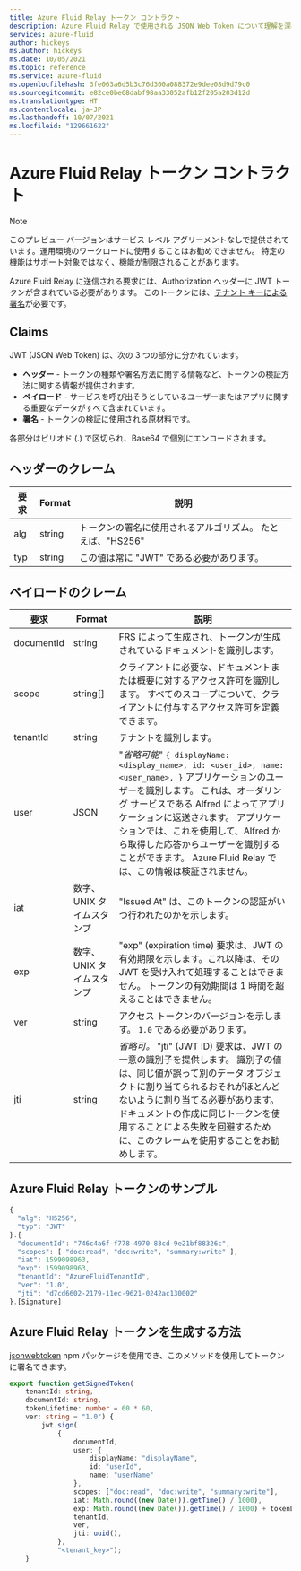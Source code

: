 ```yaml
---
title: Azure Fluid Relay トークン コントラクト
description: Azure Fluid Relay で使用される JSON Web Token について理解を深めます
services: azure-fluid
author: hickeys
ms.author: hickeys
ms.date: 10/05/2021
ms.topic: reference
ms.service: azure-fluid
ms.openlocfilehash: 3fe063a6d5b3c76d300a088372e9dee08d9d79c0
ms.sourcegitcommit: e82ce0be68dabf98aa33052afb12f205a203d12d
ms.translationtype: HT
ms.contentlocale: ja-JP
ms.lasthandoff: 10/07/2021
ms.locfileid: "129661622"
---
```

# <a name="azure-fluid-relay-token-contract"></a>Azure Fluid Relay トークン コントラクト

> [!NOTE]
> このプレビュー バージョンはサービス レベル アグリーメントなしで提供されています。運用環境のワークロードに使用することはお勧めできません。 特定の機能はサポート対象ではなく、機能が制限されることがあります。

Azure Fluid Relay に送信される要求には、Authorization ヘッダーに JWT トークンが含まれている必要があります。 このトークンには、[テナント キーによる署名](../concepts/authentication-authorization.md)が必要です。

## <a name="claims"></a>Claims

JWT (JSON Web Token) は、次の 3 つの部分に分かれています。 

- **ヘッダー** - トークンの種類や署名方法に関する情報など、トークンの検証方法に関する情報が提供されます。 
- **ペイロード** - サービスを呼び出そうとしているユーザーまたはアプリに関する重要なデータがすべて含まれています。 
- **署名** - トークンの検証に使用される原材料です。 

各部分はピリオド (.) で区切られ、Base64 で個別にエンコードされます。 

## <a name="header-claims"></a>ヘッダーのクレーム

| 要求 | Format | 説明  |
|-------|--------|--------------|
| alg   | string | トークンの署名に使用されるアルゴリズム。 たとえば、"HS256" |
| typ   | string | この値は常に "JWT" である必要があります。 |

## <a name="payload-claims"></a>ペイロードのクレーム

| 要求      | Format                   | 説明 |
|------------|--------------------------|-------------|
| documentId | string                   | FRS によって生成され、トークンが生成されているドキュメントを識別します。 |
| scope      | string[]                 | クライアントに必要な、ドキュメントまたは概要に対するアクセス許可を識別します。 すべてのスコープについて、クライアントに付与するアクセス許可を定義できます。  |
| tenantId   | string                   | テナントを識別します。 |
| user       | JSON                     | "*省略可能*" `{ displayName: <display_name>, id: <user_id>, name: <user_name>, }` アプリケーションのユーザーを識別します。 これは、オーダリング サービスである Alfred によってアプリケーションに返送されます。  アプリケーションでは、これを使用して、Alfred から取得した応答からユーザーを識別することができます。 Azure Fluid Relay では、この情報は検証されません。 |
| iat        | 数字、UNIX タイムスタンプ | "Issued At" は、このトークンの認証がいつ行われたのかを示します。 |
| exp        | 数字、UNIX タイムスタンプ | "exp" (expiration time) 要求は、JWT の有効期限を示します。これ以降は、その JWT を受け入れて処理することはできません。 トークンの有効期間は 1 時間を超えることはできません。 |
| ver        | string                   | アクセス トークンのバージョンを示します。 `1.0` である必要があります。 |
| jti        | string                   | *省略可。*  "jti" (JWT ID) 要求は、JWT の一意の識別子を提供します。 識別子の値は、同じ値が誤って別のデータ オブジェクトに割り当てられるおそれがほとんどないように割り当てる必要があります。 ドキュメントの作成に同じトークンを使用することによる失敗を回避するために、このクレームを使用することをお勧めします。  |

## <a name="a-sample-azure-fluid-relay-token"></a>Azure Fluid Relay トークンのサンプル

```typescript
{ 
  "alg": "HS256",  
  "typ": "JWT" 
}.{ 
  "documentId": "746c4a6f-f778-4970-83cd-9e21bf88326c", 
  "scopes": [ "doc:read", "doc:write", "summary:write" ],   
  "iat": 1599098963,  
  "exp": 1599098963,  
  "tenantId": "AzureFluidTenantId",  
  "ver": "1.0",
  "jti": "d7cd6602-2179-11ec-9621-0242ac130002"
}.[Signature] 
```

## <a name="how-can-you-generate-an-azure-fluid-relay-token"></a>Azure Fluid Relay トークンを生成する方法 

[jsonwebtoken](https://www.npmjs.com/package/jsonwebtoken) npm パッケージを使用でき、このメソッドを使用してトークンに署名できます。

```typescript
export function getSignedToken(
    tenantId: string,
    documentId: string,
    tokenLifetime: number = 60 * 60,
    ver: string = "1.0") {
        jwt.sign(
            {
                documentId, 
                user: {
                    displayName: "displayName", 
                    id: "userId", 
                    name: "userName" 
                }, 
                scopes: ["doc:read", "doc:write", "summary:write"], 
                iat: Math.round((new Date()).getTime() / 1000), 
                exp: Math.round((new Date()).getTime() / 1000) + tokenLifetime, //set the expiry date based on your needs but max-limit is one hour.
                tenantId, 
                ver,
                jti: uuid(), 
            },
            "<tenant_key>");
    }
```

